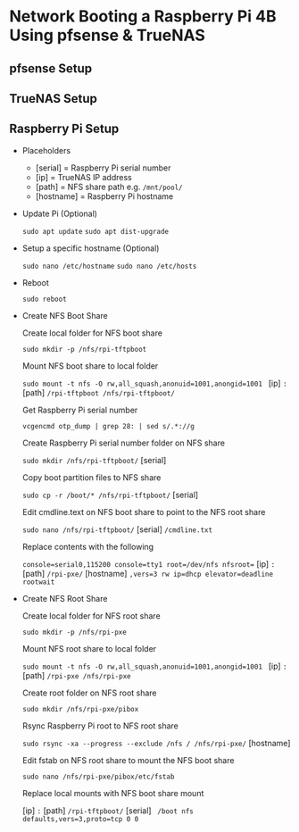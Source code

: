 # Network Booting a Raspberry Pi 4B Using pfsense & TrueNAS

## pfsense Setup

## TrueNAS Setup

## Raspberry Pi Setup

- Placeholders

    - [serial] = Raspberry Pi serial number
    - [ip] = TrueNAS IP address
    - [path] = NFS share path e.g. `/mnt/pool/`
    - [hostname] = Raspberry Pi hostname

- Update Pi (Optional)

    `sudo apt update`
    `sudo apt dist-upgrade`

- Setup a specific hostname (Optional)

    `sudo nano /etc/hostname`
    `sudo nano /etc/hosts`

- Reboot

    `sudo reboot`

- Create NFS Boot Share

    Create local folder for NFS boot share
    
    `sudo mkdir -p /nfs/rpi-tftpboot`

    Mount NFS boot share to local folder
    
    `sudo mount -t nfs -O rw,all_squash,anonuid=1001,anongid=1001 ` [ip] `:` [path] `/rpi-tftpboot /nfs/rpi-tftpboot/`

    Get Raspberry Pi serial number 
    
    `vcgencmd otp_dump | grep 28: | sed s/.*://g`

    Create Raspberry Pi serial number folder on NFS share
    
    `sudo mkdir /nfs/rpi-tftpboot/` [serial]

    Copy boot partition files to NFS share
	
    `sudo cp -r /boot/* /nfs/rpi-tftpboot/` [serial]

    Edit cmdline.text on NFS boot share to point to the NFS root share
	
    `sudo nano /nfs/rpi-tftpboot/` [serial] `/cmdline.txt`
		
    Replace contents with the following
        
    `console=serial0,115200 console=tty1 root=/dev/nfs nfsroot=` [ip] `:` [path] `/rpi-pxe/` [hostname] `,vers=3 rw ip=dhcp elevator=deadline rootwait`

- Create NFS Root Share

    Create local folder for NFS root share
    
    `sudo mkdir -p /nfs/rpi-pxe`

    Mount NFS root share to local folder

	`sudo mount -t nfs -O rw,all_squash,anonuid=1001,anongid=1001 ` [ip] `:` [path] `/rpi-pxe /nfs/rpi-pxe`

    Create root folder on NFS root share

	`sudo mkdir /nfs/rpi-pxe/pibox`

    Rsync Raspberry Pi root to NFS root share

	`sudo rsync -xa --progress --exclude /nfs / /nfs/rpi-pxe/` [hostname]

    Edit fstab on NFS root share to mount the NFS boot share

	`sudo nano /nfs/rpi-pxe/pibox/etc/fstab`

    Replace local mounts with NFS boot share mount

	[ip] `:` [path] `/rpi-tftpboot/` [serial] ` /boot nfs defaults,vers=3,proto=tcp 0 0`
